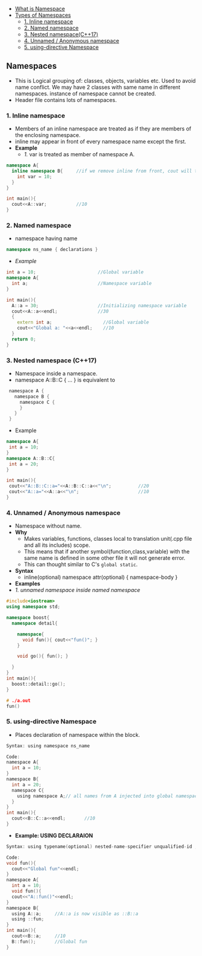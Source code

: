 - [What is Namespace](#what)
- [Types of Namespaces](#types)
  - [1. Inline namespace](#inline)
  - [2. Named namespace](#named)
  - [3. Nested namespace(C++17)](#nested)
  - [4. Unnamed / Anonymous namespace](#unnamed)
  - [5. using-directive Namespace](#using)


<a name=what></a>
## Namespaces
- This is Logical grouping of: classes, objects, variables etc. Used to avoid name conflict. We may have 2 classes with same name in different namespaces. instance of namespace cannot be created. 
- Header file contains lots of namespaces.

<a name=inline></a>
### 1. Inline namespace
- Members of an inline namespace are treated as if they are members of the enclosing namespace.
- inline may appear in front of every namespace name except the first.
- **Example**
  - _1._ var is treated as member of namespace A. 
```c++
namespace A{
  inline namespace B{     //if we remove inline from front, cout will throw error
    int var = 10;
  }
}

int main(){
  cout<<A::var;           //10
}
```

<a name=named></a>
### 2. Named namespace
- namespace having name
```c++
namespace ns_name { declarations }
```  
- *Example*
```c++
int a = 10;                       //Global variable
namespace A{
  int a;                          //Namespace variable
}

int main(){
  A::a = 30;                      //Initializing namespace variable
  cout<<A::a<<endl;               //30
  {
    extern int a;                   //Global variable
    cout<<"Global a: "<<a<<endl;    //10
  }
  return 0;
}
```

<a name=nested></a>
### 3. Nested namespace (C++17)
- Namespace inside a namespace.
- namespace A::B::C { ... } is equivalent to 
```c
 namespace A { 
   namespace B { 
     namespace C {
     } 
   } 
 }
```     
- Example
```c++
namespace A{
 int a = 10;
}
namespace A::B::C{
 int a = 20;
}

int main(){
 cout<<"A::B::C::a="<<A::B::C::a<<"\n";          //20
 cout<<"A::a="<<A::a<<"\n";                      //10
}
```

<a name=unnamed></a>
### 4. Unnamed / Anonymous namespace
- Namespace without name.
- **Why**
	- Makes variables, functions, classes local to translation unit(.cpp file and all its includes) scope.
	- This means that if another symbol(function,class,variable) with the same name is defined in some other file it will not generate error.
	- This can thought similar to C's `global static`.
- **Syntax**
	- inline(optional) namespace attr(optional) { namespace-body }
- **Examples**
- _1. unnamed namespace inside named namespace_
```c++
#include<iostream>
using namespace std;

namespace boost{
  namespace detail{

    namespace{
      void fun(){ cout<<"fun()"; }
    }

    void go(){ fun(); }

  }
}
int main(){
  boost::detail::go();
}

# ./a.out
fun()
```

<a name=using></a>
### 5. using-directive Namespace
- Places declaration of namespace within the block.
```c  
Syntax: using namespace ns_name

Code:
namespace A{
  int a = 10;
}
namespace B{
  int a = 20;
  namespace C{
    using namespace A;// all names from A injected into global namespace
  }
}
int main(){
  cout<<B::C::a<<endl;       //10
}
```
- **Example: USING DECLARAION**
```c
Syntax: using typename(optional) nested-name-specifier unqualified-id ;

Code:
void fun(){
  cout<<"Global fun"<<endl;
}
namespace A{
  int a = 10;
  void fun(){
  cout<<"A::fun()"<<endl;
}
namespace B{
  using A::a;     //A::a is now visible as ::B::a
  using ::fun;
}
int main(){
  cout<<B::a;     //10
  B::fun();       //Global fun
}
```
